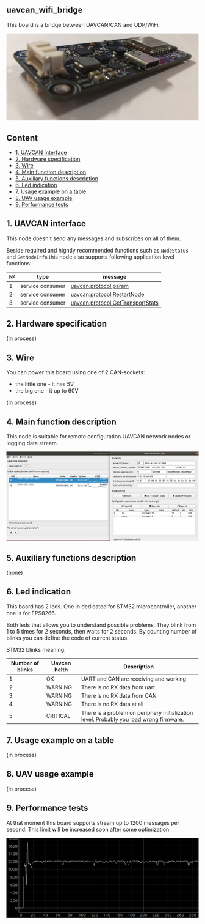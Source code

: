 ## uavcan_wifi_bridge

This board is a bridge between UAVCAN/CAN and UDP/WiFi.

![wifi_bridge](wifi_bridge.png?raw=true "wifi_bridge")

## Content
  - [1. UAVCAN interface](#1-uavcan-interface)
  - [2. Hardware specification](#2-hardware-specification)
  - [3. Wire](#3-wire)
  - [4. Main function description](#4-main-function-description)
  - [5. Auxiliary functions description](#5-auxiliary-function-description)
  - [6. Led indication](#6-led-indication)
  - [7. Usage example on a table](#7-usage-example-on-a-table)
  - [8. UAV usage example](#8-uav-usage-example)
  - [9. Performance tests](#9-performance-tests)


## 1. UAVCAN interface

This node doesn't send any messages and subscribes on all of them.

Beside required and hightly recommended functions such as `NodeStatus` and `GetNodeInfo` this node also supports following application level functions:

| № | type      | message  |
| - | --------- | -------- |
| 1 | service consumer | [uavcan.protocol.param](https://legacy.uavcan.org/Specification/7._List_of_standard_data_types/#uavcanprotocolparam) |
| 2 | service consumer   | [uavcan.protocol.RestartNode](https://legacy.uavcan.org/Specification/7._List_of_standard_data_types/#restartnode) |
| 3 | service consumer   | [uavcan.protocol.GetTransportStats](https://legacy.uavcan.org/Specification/7._List_of_standard_data_types/#gettransportstats) |

## 2. Hardware specification

(in process)

## 3. Wire

You can power this board using one of 2 CAN-sockets:

- the little one - it has 5V
- the big one - it up to 60V

(in process)

## 4. Main function description

This node is suitable for remote configuration UAVCAN network nodes or logging data stream.

![params](params.png?raw=true "params")

## 5. Auxiliary functions description

(none)

## 6. Led indication

This board has 2 leds. One in dedicated for STM32 microcontroller, another one is for EPS8266.

Both leds that allows you to understand possible problems. They blink from 1 to 5 times for 2 seconds, then waits for 2 seconds. By counting number of blinks you can define the code of current status.

STM32 blinks meaning:

| Number of blinks | Uavcan helth   | Description                     |
| ---------------- | -------------- | ------------------------------- |
| 1                | OK             | UART and CAN are receiving and working |
| 2                | WARNING        | There is no RX data from uart |
| 3                | WARNING        | There is no RX data from CAN |
| 4                | WARNING        | There is no RX data at all |
| 5                | CRITICAL       | There is a problem on periphery initialization level. Probably you load wrong firmware. |

## 7. Usage example on a table

(in process)

## 8. UAV usage example

(in process)

## 9. Performance tests

At that moment this board supports stream up to 1200 messages per second. This limit will be increased soon after some optimization.

![frames_rate](frames_rate.png?raw=true "frames_rate")
